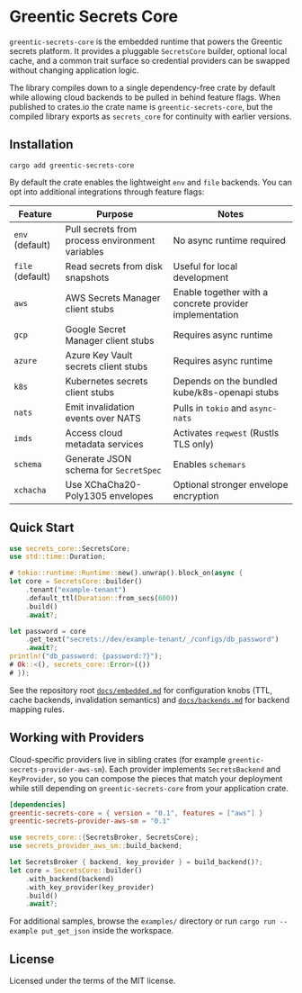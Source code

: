 # Greentic Secrets Core

`greentic-secrets-core` is the embedded runtime that powers the Greentic
secrets platform. It provides a pluggable `SecretsCore` builder, optional local
cache, and a common trait surface so credential providers can be swapped without
changing application logic.

The library compiles down to a single dependency-free crate by default while
allowing cloud backends to be pulled in behind feature flags. When published to
crates.io the crate name is `greentic-secrets-core`, but the compiled library
exports as `secrets_core` for continuity with earlier versions.

## Installation

```shell
cargo add greentic-secrets-core
```

By default the crate enables the lightweight `env` and `file` backends. You can
opt into additional integrations through feature flags:

| Feature | Purpose | Notes |
| --- | --- | --- |
| `env` (default) | Pull secrets from process environment variables | No async runtime required |
| `file` (default) | Read secrets from disk snapshots | Useful for local development |
| `aws` | AWS Secrets Manager client stubs | Enable together with a concrete provider implementation |
| `gcp` | Google Secret Manager client stubs | Requires async runtime |
| `azure` | Azure Key Vault secrets client stubs | Requires async runtime |
| `k8s` | Kubernetes secrets client stubs | Depends on the bundled kube/k8s-openapi stubs |
| `nats` | Emit invalidation events over NATS | Pulls in `tokio` and `async-nats` |
| `imds` | Access cloud metadata services | Activates `reqwest` (Rustls TLS only) |
| `schema` | Generate JSON schema for `SecretSpec` | Enables `schemars` |
| `xchacha` | Use XChaCha20-Poly1305 envelopes | Optional stronger envelope encryption |

## Quick Start

```rust
use secrets_core::SecretsCore;
use std::time::Duration;

# tokio::runtime::Runtime::new().unwrap().block_on(async {
let core = SecretsCore::builder()
    .tenant("example-tenant")
    .default_ttl(Duration::from_secs(600))
    .build()
    .await?;

let password = core
    .get_text("secrets://dev/example-tenant/_/configs/db_password")
    .await?;
println!("db_password: {password:?}");
# Ok::<(), secrets_core::Error>(())
# });
```

See the repository root [`docs/embedded.md`](../docs/embedded.md) for
configuration knobs (TTL, cache backends, invalidation semantics) and
[`docs/backends.md`](../docs/backends.md) for backend mapping rules.

## Working with Providers

Cloud-specific providers live in sibling crates (for example
`greentic-secrets-provider-aws-sm`). Each provider implements
`SecretsBackend` and `KeyProvider`, so you can compose the pieces that match
your deployment while still depending on `greentic-secrets-core` from your
application crate.

```toml
[dependencies]
greentic-secrets-core = { version = "0.1", features = ["aws"] }
greentic-secrets-provider-aws-sm = "0.1"
```

```rust
use secrets_core::{SecretsBroker, SecretsCore};
use secrets_provider_aws_sm::build_backend;

let SecretsBroker { backend, key_provider } = build_backend()?;
let core = SecretsCore::builder()
    .with_backend(backend)
    .with_key_provider(key_provider)
    .build()
    .await?;
```

For additional samples, browse the `examples/` directory or run
`cargo run --example put_get_json` inside the workspace.

## License

Licensed under the terms of the MIT license.
